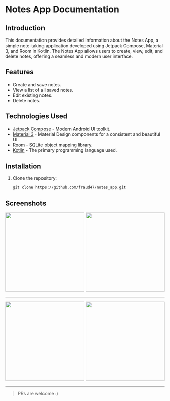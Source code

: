 # Notes App Documentation

## Introduction

This documentation provides detailed information about the Notes App, a simple note-taking application developed using Jetpack Compose, Material 3, and Room in Kotlin. The Notes App allows users to create, view, edit, and delete notes, offering a seamless and modern user interface.

## Features

- Create and save notes.
- View a list of all saved notes.
- Edit existing notes.
- Delete notes.


## Technologies Used

- [Jetpack Compose](https://developer.android.com/jetpack/compose) - Modern Android UI toolkit.
- [Material 3](https://material.io/design) - Material Design components for a consistent and beautiful UI.
- [Room](https://developer.android.com/training/data-storage/room) - SQLite object mapping library.
- [Kotlin](https://kotlinlang.org/) - The primary programming language used.

## Installation

1. Clone the repository:

   ```shell
   git clone https://github.com/fraud47/notes_app.git

## Screenshots

<img src="media/sc1.png" width="250" /> <img src="media/sc2.png" width="250" />

---
<img src="media/sc3.png" width="250" />  <img src="media/sc4.png" width="250" /> 


---
> PRs are welcome :)


